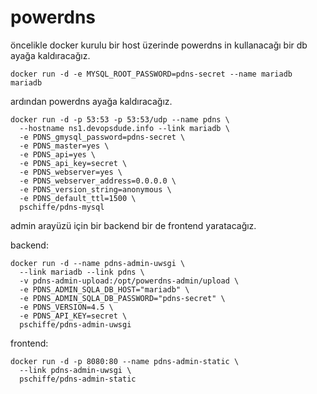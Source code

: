 # powerdns

öncelikle docker kurulu bir host üzerinde powerdns in kullanacağı bir db ayağa kaldıracağız.

```
docker run -d -e MYSQL_ROOT_PASSWORD=pdns-secret --name mariadb mariadb
```

ardından powerdns ayağa kaldıracağız.

````
docker run -d -p 53:53 -p 53:53/udp --name pdns \
  --hostname ns1.devopsdude.info --link mariadb \
  -e PDNS_gmysql_password=pdns-secret \
  -e PDNS_master=yes \
  -e PDNS_api=yes \
  -e PDNS_api_key=secret \
  -e PDNS_webserver=yes \
  -e PDNS_webserver_address=0.0.0.0 \
  -e PDNS_version_string=anonymous \
  -e PDNS_default_ttl=1500 \
  pschiffe/pdns-mysql
  ````

admin arayüzü için bir backend bir de frontend yaratacağız.

backend:

````
docker run -d --name pdns-admin-uwsgi \
  --link mariadb --link pdns \
  -v pdns-admin-upload:/opt/powerdns-admin/upload \
  -e PDNS_ADMIN_SQLA_DB_HOST="mariadb" \
  -e PDNS_ADMIN_SQLA_DB_PASSWORD="pdns-secret" \
  -e PDNS_VERSION=4.5 \
  -e PDNS_API_KEY=secret \
  pschiffe/pdns-admin-uwsgi
  ````

frontend:

````
docker run -d -p 8080:80 --name pdns-admin-static \
  --link pdns-admin-uwsgi \
  pschiffe/pdns-admin-static
  ````

